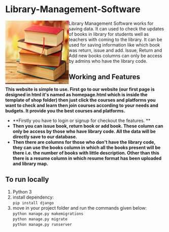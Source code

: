 # Library-Management-Software
<img src = "/clg/static/book.jpg" height = "200" width="200" align="left">

Library Management Software works for saving data. It can used to check the updates of books in library for students well as teachers with coming to the library. It can be used for saving information like which book was return, issue and add. Issue, Return and Add new books columns can only be access by admins who have the library code.


## Working and Features

**This website is simple to use. First go to our website (our first page is designed in html it's named as homepage.html which is inside the template of shop folder) then just click the courses and platforms you want to check and learn then join courses according to your needs and budgets. It provide you the best courses and platforms.**
* **Firstly you have to login or signup for checkout the features. **
* **Then you can issue book, return book or add book. These column can only be access by those who have library code. All the data will be directly save to our database.**
* **Then there are columns for those who don't have the library code, they can use the books column in which all the books present will be there i.e. the number of books with little description. Other than this there is a resume column in which resume format has been uploaded and library map.**

## To run locally

1. Python 3
2. install dependency: \
     `pip install django`
3. move in your project folder and run the commands given below:\
     `python manage.py makemigrations`\
     `python manage.py migrate`\
     `python manage.py runserver`
